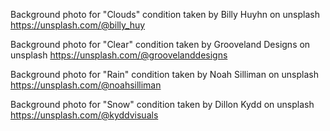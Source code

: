 Background photo for "Clouds" condition taken by Billy Huyhn on unsplash
https://unsplash.com/@billy_huy

Background photo for "Clear" condition taken by Grooveland Designs on unsplash
https://unsplash.com/@groovelanddesigns

Background photo for "Rain" condition taken by Noah Silliman on unsplash
https://unsplash.com/@noahsilliman

Background photo for "Snow" condition taken by Dillon Kydd on unsplash
https://unsplash.com/@kyddvisuals
